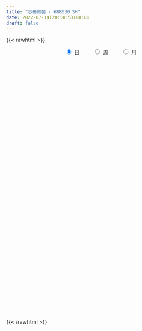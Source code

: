 ```yaml
---
title: "芯碁微装 - 688630.SH"
date: 2022-07-14T20:50:53+08:00
draft: false
---
```

{{< rawhtml >}}
    <div style="text-align: center">
        <label style="padding: 1rem;"><input style="margin-right: .5rem" type="radio" name="period" value="D" checked onclick="period_change(this)">日</label>
        <label style="padding: 1rem;"><input style="margin-right: .5rem" type="radio" name="period" value="W" onclick="period_change(this)">周</label>
        <label style="padding: 1rem;"><input style="margin-right: .5rem" type="radio" name="period" value="M" onclick="period_change(this)">月</label>
    </div>
    <div id="chart" style="height: 700px;"></div> 
    <script type="text/javascript">
        const D_v = [189986.35,170125.57,157485.85,106878.52,131163.23,83635.05,80347.66,48438.64,44146.53,54401.12,50132.9,70626.86,46417.08,48216.94,70516.36,67754.29,55687.3,51625.98,31998.36,40098.85,40186.45,39879.22,31921.29,22437.58,47448.49,40301.98,46998.66,41673.97,39703.71,29119.0,34651.34,44828.83,30598.86,19182.62,22623.79,20901.19,97741.16,68709.73,79900.18,75834.65,84868.13,62226.77,67757.78,78331.4,54536.29,65669.89,55813.35,50415.68,35663.93,31687.74,58377.48,44635.71,51020.85,43192.19,43929.56,46630.09,27996.98,39632.81,45615.11,53552.49,49931.72,56715.77,47215.83,56475.52,31531.81,36020.73,33572.02,24645.21,35092.98,30091.84,24177.49,30773.57,18580.58,15895.13,30893.42,37634.42,27780.53,30671.77,54189.86,36925.71,49994.91,42913.66,45352.62,44532.61,24798.74,25072.21,22467.98,21627.72,20104.98,16403.57,25279.02,20382.59,17161.58,32140.59,25089.08,22218.38,24640.09,28213.85,21098.85,14548.19,24303.92,17052.25,17121.29,25590.75,15812.57,15685.02,16038.78,15974.56,10242.48,12749.26,16366.93,15845.77,16522.64,13061.13,13051.87,10160.18,8937.64,14206.17,9306.64,12904.16,9677.54,6284.57,9772.04,8394.05,9840.78,8674.18,9255.3,8335.16,10082.64,11935.57,9913.47,9472.2,7795.74,8006.94,33931.47,24302.41,16031.51,33086.58,18653.53,15435.53,13660.5,16449.31,10865.13,42083.05,37747.21,33111.89,35011.76,28830.46,28088.7,23841.9,16081.01,16641.37,13174.35,12352.97,17970.85,12071.26,12450.08,27169.89,14552.48,12892.66,12994.95,12199.91,10294.02,41166.02,36839.44,27019.21,32051.05,14145.65,15797.2,13955.83,16444.06,12700.9,10733.5,11668.82,21844.11,13142.01,8059.98,9381.0,12133.63,13688.03,7411.82,7125.04,12287.32,8841.82,8094.71,8614.32,16984.72,4933.49,8994.03,10848.9,5458.34,4463.14,5630.46,5901.22,9204.84,6319.61,4934.13,4201.12,12882.42,4863.44,9492.71,6686.7,11880.97,7362.67,6845.58,7475.24,5377.61,5246.01,6836.16,3559.07,5874.48,8423.29,7321.41,4441.89,4137.4,7229.79,16622.42,14902.03,10851.99,5748.83,5747.62,3202.81,4405.39,11550.01,7996.63,11538.4,16223.71,12799.29,9338.2,8161.83,10041.14,15120.7,19725.06,12150.92,8454.96,7731.58,9288.51,8439.84,8819.93,11377.58,10413.69,7677.77,9286.41,4678.88,3881.09,3884.4,4704.92,8627.61,3908.98,3637.24,6365.0,5171.92,5969.41,3625.93,3774.48,6951.38,3757.66,8851.78,12804.76,15609.42,13597.91,10876.75,6345.32,7322.74,6887.69,10166.47,13312.45,8940.3,5423.43,6746.91,6106.34,4202.53,8175.66,7586.09,6164.79,6664.26,6617.19,4952.42,4776.51,4209.76,8567.73,11111.86,15151.46,16854.35,11834.16,8130.96,6771.86,9293.03,13519.41,8229.6,6833.55,8491.78,5250.83,8265.65,6423.69,8799.9,25369.07,42165.71,36534.71,38966.44,29609.01,23244.09,60504.7,38986.8,21163.13,35736.27,40473.14,24061.66,25575.82,26861.24,18153.33,17912.24]
const D_histogram = [0.0,1.4607863248,2.4534640855,3.0612873558,2.3992389281,1.9239327409,0.9595148173,0.2372310703,-0.1651388451,-0.6665265369,-0.9028690893,-0.8080295079,-0.8629294003,-0.7675221209,-0.3622627003,-0.0601813199,-0.0548102562,-0.3319327796,-0.4676991449,-0.6898398258,-0.6389180824,-0.5342074279,-0.6023564592,-0.5805376942,-0.3279272482,-0.162050479,0.0375017858,0.1174268308,0.0994072873,0.0487957901,0.1092098915,-0.08903514,-0.3111721162,-0.4165910576,-0.407916127,-0.4548897264,0.0028248492,0.0802294261,0.6719000215,1.0989730816,1.5237077356,1.6966004148,1.8831462562,1.9524976108,1.981151387,1.4964558244,1.1472371256,0.4493481829,0.0254142953,-0.2269806629,0.0681919465,0.3086726336,0.295432507,0.3752655806,0.373101398,-0.0392110939,-0.3416395667,-0.2796792084,-0.0123592613,0.0461353578,0.1658528219,0.4423724008,0.8195375839,0.5872057969,0.3672381319,0.3533380491,-0.0490407824,-0.2397453165,-0.7582073859,-1.3300266912,-1.5761739033,-1.5895749379,-1.6774078869,-1.5373461595,-1.2908298169,-0.8414280655,-0.6866390202,-0.4129029736,-0.2267170141,-0.5590309613,-0.2237784642,0.0201549291,0.4422686608,0.072242697,-0.0462506442,-0.3026287291,-0.5125999303,-0.7655481559,-0.7745199129,-0.7559716716,-0.5643468226,-0.6820711648,-0.6745335046,-1.0334272566,-1.3481059767,-1.364699568,-1.1458065208,-0.6803263693,-0.3594713197,-0.0878290287,0.1823239124,0.2544474227,0.3244481258,0.083660826,-0.0931544025,-0.3703634219,-0.3856057669,-0.2151910973,-0.0868246722,-0.0774984075,-0.2605209741,-0.3286395833,-0.5571822245,-0.7345406967,-0.9033078709,-1.0028156494,-0.9582372094,-0.7271365057,-0.5855048782,-0.7211063414,-0.733902471,-0.742049757,-0.8351477681,-0.7551746621,-0.6036565979,-0.5204380103,-0.5246859654,-0.3959901262,-0.2185295481,0.0189817183,0.1610222119,0.3177352614,0.3732353593,0.3621752309,0.6767405053,1.0350556234,1.1539517186,0.7559046954,0.3484669469,0.2735195729,0.2781736188,0.2916371778,0.3347789522,0.7757656713,1.3021060077,1.6982225515,2.1150788195,2.3599935517,2.3806417203,2.4718338103,2.3409183821,2.0748703477,1.913307254,1.4652393228,1.2661776431,1.1120366702,0.8741723927,0.8406449749,0.7786802285,0.4508379746,0.2252252803,-0.0653971107,-0.3245846401,0.1280010152,1.1424559689,1.4207266198,1.1540134875,0.7797900378,0.5308817151,0.2938609586,-0.3119650467,-0.7546354513,-1.1613768647,-1.4067578177,-1.6357635084,-1.8879120104,-1.9698427246,-2.0001172773,-1.8852935363,-1.8420677935,-1.7862644412,-1.5593348667,-1.4064345441,-1.239650044,-1.0700809164,-0.8465043504,-0.8866855306,-0.9687186254,-1.1336549605,-0.9066396157,-0.7935114535,-0.7048332319,-0.7385447528,-0.564719566,-0.2124799407,-0.0242176621,0.0163532546,-0.0001575584,-0.2589876179,-0.3919731504,-0.634137292,-0.568746345,-0.5750080387,-0.7017607847,-0.727950489,-0.7123278851,-0.5363146427,-0.4324257633,-0.3730980652,-0.3146040169,-0.0917795135,0.1319514084,0.2695547006,0.3000365601,0.3612887597,0.3414281482,0.7368594863,0.8717632024,0.9549298366,1.0055142259,0.9937189626,0.9226716599,0.7816462498,0.8199894066,0.7179894838,0.7244651437,0.8805416693,0.8368459702,0.8329697429,0.714510127,0.618157928,0.8411618141,0.9099381723,0.7742601384,0.6536279776,0.4687645388,0.1450509419,-0.2484140662,-0.6293059208,-0.9043346737,-1.2567141983,-1.3548031678,-1.3325029587,-1.2245808185,-1.150736393,-1.0305764279,-0.8846986949,-0.6491984046,-0.4424185816,-0.2966567549,-0.2152500603,-0.1741277309,-0.0215293589,0.0934340923,0.1568711694,0.2219819175,0.2050886323,-0.2616454556,-0.7057463613,-0.9665442646,-1.010423144,-0.7714248293,-0.5311827723,-0.3979090465,-0.3588203414,-0.1719506687,0.0713377258,0.2955906281,0.403585598,0.4889289411,0.6202186701,0.6545861738,0.7525464964,0.8024666852,0.8956879159,0.7512977742,0.5589225568,0.4065469101,0.2524800381,0.1999424449,0.2746047921,0.4831660449,0.749578293,1.0238126806,1.0513915349,1.0245522084,0.8056849675,0.7658276072,0.8308559652,0.7010514212,0.5264500797,0.4663792486,0.394026116,0.2600717596,0.1124434246,-0.0943469295,0.3990814511,0.827899502,1.2875812444,1.5896043062,1.6106193407,1.4749821301,1.953921116,1.8854844582,1.5715327157,1.3073877176,1.1523362852,0.7776029775,0.3117670997,-0.21171151,-0.6432015882,-0.7900094565]
const D_fast = [0.0,1.825982906,3.4320266881,4.8051717973,4.7429331017,4.7486100997,4.0240708805,3.361094901,2.9174402743,2.2494209482,1.7873611236,1.6801933279,1.4095610854,1.3130878346,1.6277815802,1.9148176307,1.9064861302,1.5463804119,1.2936892604,0.899088623,0.7902808459,0.7614396434,0.5427014973,0.4193858387,0.5900144727,0.7153786222,0.9243063333,1.0335880861,1.0404203644,1.0020078148,1.0897243891,0.8692205725,0.5692905672,0.3597238615,0.2664197603,0.1057237293,0.5641445172,0.6616064506,1.4212520513,2.1230683818,2.9287299698,3.5257727527,4.1831051581,4.7405809155,5.2645225383,5.1539409319,5.0915315145,4.5059796175,4.0883993037,3.7792591798,4.0914797758,4.4091286213,4.4697466215,4.6433960903,4.7345072571,4.3123919917,3.9245536272,3.9165941835,4.1808243152,4.2508527738,4.4120334434,4.7991461225,5.3811957015,5.2956653638,5.1675072317,5.2419416613,4.8273026341,4.5766617709,3.868647855,2.964321877,2.324131189,1.91333642,1.4061514993,1.1618766867,1.0856855751,1.3247303101,1.3078596004,1.4783699036,1.6078766095,1.135804922,1.4151128031,1.6640849286,2.1967658255,1.8448005359,1.7147445337,1.3827092666,1.0445880828,0.6002528182,0.397651083,0.2272064064,0.2777445497,-0.0104975836,-0.1715932996,-0.7888438658,-1.4405490801,-1.7983175633,-1.8658761463,-1.5704775872,-1.3394903675,-1.0898053336,-0.7740714144,-0.6383360484,-0.4872233139,-0.7070954072,-0.9071992363,-1.2769991111,-1.3886428979,-1.2720260026,-1.1653657455,-1.1754140827,-1.4235668929,-1.5738453978,-1.9416835952,-2.3026772416,-2.6972713835,-3.0474830743,-3.2424639366,-3.1931473594,-3.1978919515,-3.51377,-3.7100417474,-3.9037014726,-4.2055864257,-4.3144069852,-4.3138030705,-4.3606939855,-4.4961134319,-4.4664151243,-4.3435869332,-4.1013302372,-3.9190341906,-3.6828873258,-3.534078388,-3.4545947088,-2.9708443081,-2.3537652841,-1.9463812592,-2.1554521086,-2.4757731204,-2.4823406012,-2.4081431505,-2.3217702971,-2.1949337847,-1.5600056477,-0.7081388094,0.1125333723,1.0581593451,1.8930724652,2.508881064,3.2180316065,3.6723457738,3.9250153264,4.2417790461,4.1600209457,4.2775036768,4.4013718714,4.3820506921,4.5586845181,4.6913898288,4.4762570685,4.3069506943,3.9999790256,3.6596453363,4.1442312453,5.4443001912,6.077752497,6.0995427367,5.9202667964,5.8040789025,5.6405233856,4.9567061186,4.3253768512,3.6282912216,3.0312208142,2.3932742464,1.6691477418,1.0947563465,0.5644524745,0.2079528314,-0.2093383742,-0.6001011321,-0.7630052743,-0.9617135877,-1.1048415987,-1.2027927001,-1.1908422218,-1.4526947846,-1.7769075358,-2.225257611,-2.2249021702,-2.3101518713,-2.3976819576,-2.6160296668,-2.5833843715,-2.2842647314,-2.1020568682,-2.0573976379,-2.0739478405,-2.3975248045,-2.6285036246,-3.0292020892,-3.1059977284,-3.2560114318,-3.558204374,-3.7663817005,-3.928841068,-3.8869064861,-3.8911240476,-3.9250708658,-3.9452278218,-3.7453481967,-3.4886294227,-3.2836374554,-3.1781464558,-3.0265720664,-2.9610756408,-2.3814294312,-2.0285849144,-1.7066858211,-1.4047228753,-1.1680883979,-1.0084677857,-0.9540816333,-0.7107411249,-0.6332436767,-0.4456517309,-0.0694397879,0.0960760055,0.3004422139,0.3606101298,0.4187974128,0.8520917524,1.1483526537,1.2062396544,1.249014488,1.1813421839,0.8938913225,0.4383227978,-0.0998955369,-0.6010079583,-1.2675660325,-1.704355794,-2.0151813245,-2.2134043889,-2.4272440617,-2.5647282036,-2.6400251442,-2.5668244551,-2.4706492775,-2.3990516395,-2.37145746,-2.3738670634,-2.2266510311,-2.0883290568,-1.9856741873,-1.8650679599,-1.8306890869,-2.3628345388,-2.9833720348,-3.4858060042,-3.7822906697,-3.7361485623,-3.6287021983,-3.5949057342,-3.6455221144,-3.5016401089,-3.2405172829,-2.9423667237,-2.7334753542,-2.5258997758,-2.2395553793,-2.0415413322,-1.7554443855,-1.5049075254,-1.1877643156,-1.1443300138,-1.196974592,-1.2477135112,-1.3386603736,-1.3412123557,-1.1978988104,-0.8685460464,-0.4147392251,0.1154483327,0.4058750707,0.6351737963,0.6177277973,0.7693273389,1.0420696881,1.0875279994,1.0445391778,1.1010631589,1.1272165553,1.0582801388,0.9387626599,0.7083855734,1.3015843169,1.9373772433,2.7189542968,3.4183784351,3.8420483048,4.0751566267,5.0425758916,5.4455103483,5.5244417847,5.587143716,5.7201763549,5.5398437916,5.1519496888,4.5755432015,3.9832527263,3.6389424938]
const D_slow = [0.0,0.3651965812,0.9785626026,1.7438844415,2.3436941736,2.8246773588,3.0645560631,3.1238638307,3.0825791194,2.9159474852,2.6902302128,2.4882228359,2.2724904858,2.0806099556,1.9900442805,1.9749989505,1.9612963865,1.8783131916,1.7613884053,1.5889284489,1.4291989283,1.2956470713,1.1450579565,0.9999235329,0.9179417209,0.8774291011,0.8868045476,0.9161612553,0.9410130771,0.9532120247,0.9805144975,0.9582557125,0.8804626835,0.7763149191,0.6743358873,0.5606134557,0.561319668,0.5813770245,0.7493520299,1.0240953003,1.4050222342,1.8291723379,2.2999589019,2.7880833046,3.2833711514,3.6574851075,3.9442943889,4.0566314346,4.0629850084,4.0062398427,4.0232878293,4.1004559877,4.1743141145,4.2681305096,4.3614058591,4.3516030856,4.266193194,4.1962733919,4.1931835765,4.204717416,4.2461806215,4.3567737217,4.5616581176,4.7084595669,4.8002690998,4.8886036121,4.8763434165,4.8164070874,4.6268552409,4.2943485681,3.9003050923,3.5029113578,3.0835593861,2.6992228462,2.376515392,2.1661583756,1.9944986206,1.8912728772,1.8345936237,1.6948358833,1.6388912673,1.6439299995,1.7544971647,1.772557839,1.7609951779,1.6853379957,1.5571880131,1.3658009741,1.1721709959,0.983178078,0.8420913723,0.6715735811,0.502940205,0.2445833908,-0.0924431033,-0.4336179953,-0.7200696255,-0.8901512179,-0.9800190478,-1.0019763049,-0.9563953268,-0.8927834712,-0.8116714397,-0.7907562332,-0.8140448338,-0.9066356893,-1.003037131,-1.0568349053,-1.0785410734,-1.0979156752,-1.1630459188,-1.2452058146,-1.3845013707,-1.5681365449,-1.7939635126,-2.0446674249,-2.2842267273,-2.4660108537,-2.6123870733,-2.7926636586,-2.9761392764,-3.1616517156,-3.3704386576,-3.5592323231,-3.7101464726,-3.8402559752,-3.9714274666,-4.0704249981,-4.1250573851,-4.1203119555,-4.0800564026,-4.0006225872,-3.9073137474,-3.8167699397,-3.6475848133,-3.3888209075,-3.1003329778,-2.911356804,-2.8242400673,-2.755860174,-2.6863167693,-2.6134074749,-2.5297127368,-2.335771319,-2.0102448171,-1.5856891792,-1.0569194744,-0.4669210864,0.1282393436,0.7461977962,1.3314273917,1.8501449787,2.3284717922,2.6947816229,3.0113260336,3.2893352012,3.5078782994,3.7180395431,3.9127096003,4.0254190939,4.081725414,4.0653761363,3.9842299763,4.0162302301,4.3018442223,4.6570258773,4.9455292491,5.1404767586,5.2731971874,5.346662427,5.2686711653,5.0800123025,4.7896680863,4.4379786319,4.0290377548,3.5570597522,3.0645990711,2.5645697518,2.0932463677,1.6327294193,1.186163309,0.7963295924,0.4447209563,0.1348084453,-0.1327117837,-0.3443378714,-0.566009254,-0.8081889104,-1.0916026505,-1.3182625544,-1.5166404178,-1.6928487258,-1.877484914,-2.0186648055,-2.0717847907,-2.0778392062,-2.0737508925,-2.0737902821,-2.1385371866,-2.2365304742,-2.3950647972,-2.5372513834,-2.6810033931,-2.8564435893,-3.0384312115,-3.2165131828,-3.3505918435,-3.4586982843,-3.5519728006,-3.6306238048,-3.6535686832,-3.6205808311,-3.553192156,-3.4781830159,-3.387860826,-3.302503789,-3.1182889174,-2.9003481168,-2.6616156577,-2.4102371012,-2.1618073605,-1.9311394456,-1.7357278831,-1.5307305315,-1.3512331605,-1.1701168746,-0.9499814572,-0.7407699647,-0.532527529,-0.3538999972,-0.1993605152,0.0109299383,0.2384144814,0.431979516,0.5953865104,0.7125776451,0.7488403806,0.686736864,0.5294103838,0.3033267154,-0.0108518342,-0.3495526261,-0.6826783658,-0.9888235704,-1.2765076687,-1.5341517757,-1.7553264494,-1.9176260505,-2.0282306959,-2.1023948846,-2.1562073997,-2.1997393324,-2.2051216722,-2.1817631491,-2.1425453567,-2.0870498774,-2.0357777193,-2.1011890832,-2.2776256735,-2.5192617397,-2.7718675257,-2.964723733,-3.0975194261,-3.1969966877,-3.286701773,-3.3296894402,-3.3118550087,-3.2379573517,-3.1370609522,-3.0148287169,-2.8597740494,-2.696127506,-2.5079908819,-2.3073742106,-2.0834522316,-1.895627788,-1.7558971488,-1.6542604213,-1.5911404118,-1.5411548005,-1.4725036025,-1.3517120913,-1.1643175181,-0.9083643479,-0.6455164642,-0.3893784121,-0.1879571702,0.0034997316,0.2112137229,0.3864765782,0.5180890981,0.6346839103,0.7331904393,0.7982083792,0.8263192353,0.8027325029,0.9025028657,1.1094777412,1.4313730523,1.8287741289,2.2314289641,2.6001744966,3.0886547756,3.5600258901,3.9529090691,4.2797559985,4.5678400697,4.7622408141,4.840182589,4.7872547115,4.6264543145,4.4289519504]
const D_data = [['2021-04-01', 46.0, 44.1, 39.01, 51.99],['2021-04-02', 46.5, 66.99, 46.2, 71.9],['2021-04-06', 67.0, 69.45, 64.1, 77.6],['2021-04-07', 66.6, 71.38, 65.18, 73.2],['2021-04-08', 70.5, 57.8, 57.8, 72.0],['2021-04-09', 56.16, 59.16, 54.16, 61.0],['2021-04-12', 57.0, 50.7, 50.61, 57.79],['2021-04-13', 49.49, 50.08, 49.05, 52.88],['2021-04-14', 50.0, 51.51, 49.27, 52.25],['2021-04-15', 51.0, 47.91, 46.66, 51.0],['2021-04-16', 47.91, 49.0, 46.1, 49.48],['2021-04-19', 48.49, 52.45, 47.37, 54.54],['2021-04-20', 51.27, 50.35, 50.09, 52.3],['2021-04-21', 50.99, 52.0, 50.3, 54.36],['2021-04-22', 51.88, 57.08, 51.56, 57.7],['2021-04-23', 56.0, 57.82, 54.0, 60.8],['2021-04-26', 57.2, 55.17, 54.88, 59.59],['2021-04-27', 54.18, 51.01, 50.16, 55.48],['2021-04-28', 50.5, 51.6, 49.59, 52.25],['2021-04-29', 51.0, 49.32, 49.17, 53.58],['2021-04-30', 48.54, 51.96, 48.52, 52.5],['2021-05-06', 51.1, 52.78, 50.62, 55.88],['2021-05-07', 53.33, 50.43, 49.91, 54.0],['2021-05-10', 49.88, 51.11, 49.09, 52.38],['2021-05-11', 50.2, 54.52, 49.32, 54.99],['2021-05-12', 53.8, 54.5, 52.41, 55.0],['2021-05-13', 53.4, 55.99, 53.05, 56.2],['2021-05-14', 56.0, 55.44, 54.45, 57.57],['2021-05-17', 54.95, 54.6, 54.44, 57.2],['2021-05-18', 54.01, 54.2, 53.01, 55.49],['2021-05-19', 54.38, 55.82, 53.92, 56.58],['2021-05-20', 55.7, 52.35, 52.08, 56.58],['2021-05-21', 52.7, 50.88, 50.2, 53.18],['2021-05-24', 50.66, 51.28, 50.18, 51.5],['2021-05-25', 51.61, 52.22, 50.6, 52.45],['2021-05-26', 52.03, 51.16, 50.86, 52.03],['2021-05-27', 50.93, 58.5, 50.93, 61.39],['2021-05-28', 56.6, 55.3, 55.08, 56.95],['2021-05-31', 56.5, 63.96, 56.1, 65.66],['2021-06-01', 63.25, 65.5, 63.1, 69.88],['2021-06-02', 67.02, 69.01, 65.21, 75.24],['2021-06-03', 67.87, 69.0, 65.3, 71.8],['2021-06-04', 68.18, 71.88, 66.0, 73.8],['2021-06-07', 75.7, 73.01, 72.32, 83.6],['2021-06-08', 72.63, 74.78, 71.21, 76.66],['2021-06-09', 74.5, 69.0, 67.28, 75.35],['2021-06-10', 67.8, 70.04, 67.3, 72.5],['2021-06-11', 70.9, 64.04, 64.01, 70.9],['2021-06-15', 64.84, 65.2, 63.89, 67.49],['2021-06-16', 64.97, 66.01, 63.59, 68.36],['2021-06-17', 66.88, 73.5, 65.2, 73.8],['2021-06-18', 72.47, 75.0, 71.11, 75.18],['2021-06-21', 74.1, 73.27, 72.3, 80.49],['2021-06-22', 73.0, 75.49, 72.05, 77.98],['2021-06-23', 74.14, 75.59, 73.64, 79.68],['2021-06-24', 75.01, 70.08, 69.67, 75.49],['2021-06-25', 69.8, 69.98, 68.1, 71.78],['2021-06-28', 70.51, 74.25, 69.07, 75.74],['2021-06-29', 74.0, 78.2, 72.59, 78.51],['2021-06-30', 79.0, 77.08, 76.39, 82.8],['2021-07-01', 78.0, 79.02, 75.05, 81.87],['2021-07-02', 77.99, 82.92, 76.78, 83.78],['2021-07-05', 83.22, 87.1, 80.32, 87.1],['2021-07-06', 86.3, 81.08, 78.0, 88.98],['2021-07-07', 78.76, 81.07, 76.67, 81.8],['2021-07-08', 80.68, 84.0, 80.01, 85.57],['2021-07-09', 82.63, 78.82, 78.78, 83.3],['2021-07-12', 79.86, 80.44, 78.02, 82.31],['2021-07-13', 80.5, 74.68, 74.35, 81.45],['2021-07-14', 73.61, 70.85, 70.61, 75.3],['2021-07-15', 70.84, 72.13, 68.8, 73.0],['2021-07-16', 71.95, 73.6, 71.7, 77.53],['2021-07-19', 72.46, 71.55, 69.88, 73.0],['2021-07-20', 70.3, 73.67, 69.7, 73.68],['2021-07-21', 73.3, 75.28, 73.0, 77.77],['2021-07-22', 75.01, 79.18, 73.88, 79.99],['2021-07-23', 79.5, 76.81, 76.24, 80.87],['2021-07-26', 76.35, 79.3, 73.5, 79.45],['2021-07-27', 79.3, 79.46, 77.08, 86.86],['2021-07-28', 77.85, 72.5, 70.58, 79.38],['2021-07-29', 74.02, 80.8, 73.11, 81.0],['2021-07-30', 81.0, 81.38, 80.01, 84.5],['2021-08-02', 82.18, 85.85, 80.11, 86.66],['2021-08-03', 85.0, 76.52, 75.58, 85.92],['2021-08-04', 76.52, 78.61, 76.52, 79.75],['2021-08-05', 77.75, 75.97, 75.51, 79.0],['2021-08-06', 76.7, 75.19, 73.37, 78.49],['2021-08-09', 74.88, 73.09, 70.66, 74.88],['2021-08-10', 73.0, 75.0, 71.83, 75.36],['2021-08-11', 74.17, 74.91, 72.5, 75.87],['2021-08-12', 74.69, 77.25, 74.53, 78.71],['2021-08-13', 76.5, 73.18, 73.0, 76.8],['2021-08-16', 73.84, 73.99, 72.76, 76.81],['2021-08-17', 73.38, 67.81, 67.0, 75.66],['2021-08-18', 67.71, 65.59, 63.88, 69.3],['2021-08-19', 68.55, 67.3, 66.61, 69.18],['2021-08-20', 66.05, 69.71, 66.03, 70.77],['2021-08-23', 69.71, 73.81, 69.5, 74.5],['2021-08-24', 73.5, 73.58, 73.1, 75.55],['2021-08-25', 74.31, 74.25, 72.7, 74.73],['2021-08-26', 74.39, 75.6, 74.0, 77.0],['2021-08-27', 75.17, 74.09, 72.08, 75.4],['2021-08-30', 73.63, 74.56, 73.05, 77.5],['2021-08-31', 75.0, 70.25, 68.95, 75.66],['2021-09-01', 71.4, 69.8, 69.45, 72.28],['2021-09-02', 70.5, 67.0, 66.61, 70.5],['2021-09-03', 66.84, 69.05, 66.84, 70.67],['2021-09-06', 69.05, 71.41, 69.0, 72.34],['2021-09-07', 71.3, 71.42, 70.5, 72.2],['2021-09-08', 71.46, 70.08, 69.68, 71.9],['2021-09-09', 70.6, 66.9, 66.0, 70.6],['2021-09-10', 67.4, 67.25, 65.59, 68.99],['2021-09-13', 67.08, 63.89, 63.0, 67.5],['2021-09-14', 63.0, 62.7, 62.32, 65.32],['2021-09-15', 62.7, 60.97, 60.55, 64.0],['2021-09-16', 60.98, 60.07, 59.87, 62.35],['2021-09-17', 60.19, 60.63, 58.86, 61.07],['2021-09-22', 59.76, 62.7, 59.42, 62.99],['2021-09-23', 62.4, 61.7, 61.4, 63.29],['2021-09-24', 61.13, 57.33, 57.33, 61.46],['2021-09-27', 58.0, 57.47, 55.35, 59.65],['2021-09-28', 57.72, 56.44, 56.04, 58.44],['2021-09-29', 56.0, 54.0, 53.85, 56.27],['2021-09-30', 54.87, 55.0, 54.21, 55.86],['2021-10-08', 55.66, 55.46, 55.08, 57.33],['2021-10-11', 55.56, 54.25, 54.0, 56.15],['2021-10-12', 54.19, 52.39, 51.5, 54.5],['2021-10-13', 52.53, 53.45, 52.02, 53.48],['2021-10-14', 54.8, 54.06, 52.4, 54.8],['2021-10-15', 53.68, 55.27, 53.18, 56.0],['2021-10-18', 54.9, 54.59, 53.32, 55.09],['2021-10-19', 54.3, 55.2, 54.21, 56.22],['2021-10-20', 55.1, 54.22, 53.81, 55.68],['2021-10-21', 54.5, 53.25, 52.8, 54.5],['2021-10-22', 53.87, 58.04, 53.83, 61.87],['2021-10-25', 58.6, 60.6, 57.5, 61.18],['2021-10-26', 60.3, 59.31, 58.33, 61.27],['2021-10-27', 56.99, 52.41, 51.89, 56.99],['2021-10-28', 52.05, 50.14, 49.11, 53.95],['2021-10-29', 50.16, 52.85, 50.15, 52.89],['2021-11-01', 52.2, 53.49, 52.02, 53.78],['2021-11-02', 53.4, 53.5, 53.36, 55.18],['2021-11-03', 53.63, 53.91, 53.1, 54.49],['2021-11-04', 53.9, 60.31, 53.9, 60.77],['2021-11-05', 59.99, 64.53, 59.2, 64.99],['2021-11-08', 64.08, 66.35, 62.31, 68.5],['2021-11-09', 69.6, 70.16, 67.5, 72.73],['2021-11-10', 70.5, 71.49, 70.01, 73.45],['2021-11-11', 70.68, 71.28, 69.44, 74.28],['2021-11-12', 72.2, 74.48, 71.29, 75.84],['2021-11-15', 73.88, 73.67, 72.37, 74.93],['2021-11-16', 73.23, 72.9, 71.29, 74.87],['2021-11-17', 73.98, 74.95, 72.48, 75.73],['2021-11-18', 74.95, 71.42, 71.37, 74.95],['2021-11-19', 72.13, 74.29, 71.43, 75.61],['2021-11-22', 75.47, 75.3, 73.5, 75.47],['2021-11-23', 75.0, 74.47, 72.7, 75.3],['2021-11-24', 74.4, 77.5, 73.66, 81.86],['2021-11-25', 77.59, 78.08, 75.2, 79.44],['2021-11-26', 77.46, 74.75, 74.1, 78.99],['2021-11-29', 72.9, 75.38, 72.32, 75.8],['2021-11-30', 75.7, 73.81, 72.88, 76.99],['2021-12-01', 73.78, 73.13, 72.0, 75.3],['2021-12-02', 73.83, 83.07, 73.83, 83.67],['2021-12-03', 83.3, 95.2, 82.93, 96.68],['2021-12-06', 93.38, 91.15, 90.23, 97.0],['2021-12-07', 90.0, 86.07, 81.01, 92.28],['2021-12-08', 86.11, 84.48, 83.88, 86.5],['2021-12-09', 83.61, 85.63, 82.88, 86.46],['2021-12-10', 85.98, 85.55, 81.92, 86.02],['2021-12-13', 85.4, 79.39, 79.13, 85.4],['2021-12-14', 79.5, 78.9, 77.88, 79.97],['2021-12-15', 79.0, 76.98, 76.52, 79.78],['2021-12-16', 77.77, 76.86, 76.24, 79.85],['2021-12-17', 76.86, 75.16, 72.85, 77.0],['2021-12-20', 74.68, 72.69, 71.86, 75.66],['2021-12-21', 72.58, 72.84, 72.08, 73.84],['2021-12-22', 73.5, 71.99, 71.01, 74.0],['2021-12-23', 72.27, 72.81, 70.36, 73.73],['2021-12-24', 72.12, 71.11, 69.6, 72.9],['2021-12-27', 70.69, 70.28, 69.5, 71.98],['2021-12-28', 70.44, 71.99, 69.78, 72.5],['2021-12-29', 71.62, 70.99, 68.9, 71.84],['2021-12-30', 71.0, 71.01, 70.45, 72.19],['2021-12-31', 71.01, 71.03, 69.69, 71.26],['2022-01-04', 71.04, 71.97, 70.3, 72.29],['2022-01-05', 72.05, 68.4, 65.18, 72.08],['2022-01-06', 66.94, 66.7, 66.65, 68.46],['2022-01-07', 66.75, 64.01, 64.0, 67.46],['2022-01-10', 64.45, 68.1, 62.05, 69.15],['2022-01-11', 68.01, 66.71, 66.2, 69.6],['2022-01-12', 66.0, 66.12, 65.54, 67.47],['2022-01-13', 65.71, 63.9, 63.61, 66.9],['2022-01-14', 64.83, 66.08, 63.9, 66.87],['2022-01-17', 66.2, 69.14, 65.21, 69.7],['2022-01-18', 69.0, 68.16, 67.51, 70.12],['2022-01-19', 68.1, 66.63, 65.1, 68.1],['2022-01-20', 66.62, 65.69, 64.88, 66.76],['2022-01-21', 65.69, 61.5, 60.51, 66.19],['2022-01-24', 61.5, 61.44, 60.51, 63.5],['2022-01-25', 60.51, 58.31, 58.0, 62.4],['2022-01-26', 58.5, 60.85, 58.1, 61.1],['2022-01-27', 61.04, 59.28, 57.19, 61.93],['2022-01-28', 59.27, 56.5, 56.5, 60.59],['2022-02-07', 58.0, 56.35, 55.75, 58.76],['2022-02-08', 56.6, 55.82, 54.3, 57.14],['2022-02-09', 55.91, 57.38, 55.2, 57.85],['2022-02-10', 57.38, 56.36, 56.01, 58.34],['2022-02-11', 56.66, 55.42, 54.54, 56.66],['2022-02-14', 54.76, 54.94, 54.37, 55.89],['2022-02-15', 54.86, 57.08, 54.86, 57.1],['2022-02-16', 57.09, 57.8, 56.11, 59.37],['2022-02-17', 57.46, 57.35, 56.64, 58.88],['2022-02-18', 56.9, 56.19, 55.61, 56.9],['2022-02-21', 56.19, 56.6, 55.65, 57.0],['2022-02-22', 56.46, 55.5, 54.31, 57.77],['2022-02-23', 55.56, 61.7, 55.51, 62.8],['2022-02-24', 62.8, 60.09, 58.55, 62.8],['2022-02-25', 61.0, 60.37, 60.0, 62.73],['2022-02-28', 59.71, 60.75, 59.21, 61.53],['2022-03-01', 60.86, 60.55, 59.26, 61.2],['2022-03-02', 59.8, 60.06, 59.31, 60.6],['2022-03-03', 60.6, 59.03, 58.78, 60.84],['2022-03-04', 58.65, 61.41, 58.26, 62.8],['2022-03-07', 61.1, 59.89, 58.6, 61.1],['2022-03-08', 60.0, 61.39, 58.82, 64.02],['2022-03-09', 61.39, 64.2, 60.5, 64.2],['2022-03-10', 65.48, 62.57, 62.51, 65.8],['2022-03-11', 61.3, 63.52, 59.81, 63.86],['2022-03-14', 61.61, 62.31, 60.61, 63.94],['2022-03-15', 61.81, 62.5, 61.0, 65.0],['2022-03-16', 62.4, 67.42, 61.79, 68.87],['2022-03-17', 67.93, 67.0, 65.95, 71.55],['2022-03-18', 66.9, 64.98, 64.51, 67.97],['2022-03-21', 64.8, 65.12, 63.7, 65.95],['2022-03-22', 64.47, 64.03, 62.68, 65.8],['2022-03-23', 63.9, 61.26, 61.23, 64.2],['2022-03-24', 60.2, 58.5, 57.48, 60.3],['2022-03-25', 58.48, 56.29, 55.18, 59.2],['2022-03-28', 55.0, 55.28, 52.5, 55.93],['2022-03-29', 54.71, 51.76, 51.5, 55.64],['2022-03-30', 52.5, 52.65, 51.59, 52.87],['2022-03-31', 52.5, 52.8, 50.33, 54.66],['2022-04-01', 54.34, 53.08, 51.59, 54.34],['2022-04-06', 53.02, 52.03, 51.15, 53.02],['2022-04-07', 52.03, 52.06, 51.79, 52.85],['2022-04-08', 52.8, 52.1, 50.1, 52.92],['2022-04-11', 50.52, 53.38, 50.0, 53.57],['2022-04-12', 53.44, 53.5, 52.26, 53.5],['2022-04-13', 53.53, 53.1, 51.73, 53.53],['2022-04-14', 52.95, 52.4, 51.92, 54.0],['2022-04-15', 52.96, 51.76, 51.1, 52.96],['2022-04-18', 51.01, 53.29, 50.92, 53.62],['2022-04-19', 52.78, 53.26, 52.09, 53.86],['2022-04-20', 53.01, 52.89, 52.3, 53.33],['2022-04-21', 52.5, 53.11, 51.1, 53.4],['2022-04-22', 52.6, 52.09, 51.86, 52.99],['2022-04-25', 51.2, 44.82, 44.5, 51.2],['2022-04-26', 44.82, 41.93, 41.54, 45.98],['2022-04-27', 41.0, 41.3, 37.23, 43.0],['2022-04-28', 41.5, 42.02, 41.41, 44.52],['2022-04-29', 42.85, 44.97, 41.9, 45.53],['2022-05-05', 44.92, 45.33, 43.03, 46.17],['2022-05-06', 44.5, 44.18, 43.6, 45.82],['2022-05-09', 42.7, 42.7, 42.0, 44.61],['2022-05-10', 42.6, 44.48, 41.8, 45.25],['2022-05-11', 44.48, 45.84, 44.2, 47.48],['2022-05-12', 45.8, 46.55, 45.63, 47.51],['2022-05-13', 47.4, 45.82, 45.61, 47.44],['2022-05-16', 46.5, 45.98, 45.51, 48.4],['2022-05-17', 46.5, 47.17, 45.33, 47.44],['2022-05-18', 47.3, 46.52, 46.03, 47.95],['2022-05-19', 46.0, 47.87, 45.02, 48.31],['2022-05-20', 48.43, 47.95, 47.1, 48.78],['2022-05-23', 48.11, 49.25, 47.76, 49.29],['2022-05-24', 49.3, 46.51, 46.41, 49.58],['2022-05-25', 46.5, 45.26, 44.85, 47.4],['2022-05-26', 45.01, 44.97, 43.96, 45.9],['2022-05-27', 45.9, 44.15, 44.05, 46.0],['2022-05-30', 44.39, 44.82, 42.39, 44.85],['2022-05-31', 44.79, 46.45, 43.42, 46.58],['2022-06-01', 46.44, 49.0, 46.29, 50.46],['2022-06-02', 49.06, 51.33, 48.73, 51.46],['2022-06-06', 52.0, 53.46, 51.2, 54.78],['2022-06-07', 53.21, 51.91, 51.25, 54.65],['2022-06-08', 52.5, 51.99, 50.56, 53.12],['2022-06-09', 51.79, 49.61, 49.0, 52.5],['2022-06-10', 49.79, 51.77, 49.54, 52.5],['2022-06-13', 51.01, 53.81, 51.01, 55.6],['2022-06-14', 53.8, 51.85, 50.5, 53.8],['2022-06-15', 51.11, 51.02, 50.8, 52.77],['2022-06-16', 51.3, 52.3, 50.65, 53.75],['2022-06-17', 51.5, 52.23, 51.14, 52.88],['2022-06-20', 52.1, 51.27, 51.1, 53.07],['2022-06-21', 51.28, 50.6, 50.07, 52.3],['2022-06-22', 51.1, 49.02, 49.0, 51.34],['2022-06-23', 49.7, 58.82, 49.03, 58.82],['2022-06-24', 60.39, 61.15, 60.07, 64.3],['2022-06-27', 62.43, 64.98, 61.31, 67.38],['2022-06-28', 65.52, 66.46, 62.98, 71.98],['2022-06-29', 66.23, 65.39, 63.76, 67.8],['2022-06-30', 65.37, 64.7, 63.1, 66.85],['2022-07-01', 67.22, 75.12, 67.05, 77.64],['2022-07-04', 72.9, 71.39, 68.1, 73.12],['2022-07-05', 71.0, 69.2, 67.8, 72.58],['2022-07-06', 69.23, 70.0, 67.64, 74.6],['2022-07-07', 70.41, 71.85, 70.41, 74.4],['2022-07-08', 72.23, 69.1, 67.88, 73.0],['2022-07-11', 70.0, 66.8, 65.5, 70.4],['2022-07-12', 66.98, 64.12, 63.0, 68.9],['2022-07-13', 64.5, 63.01, 61.0, 64.5],['2022-07-14', 63.3, 65.08, 62.1, 66.13]]
const W_v = [360111.92,479162.65,277466.85,303531.53,219596.94,71800.51,198860.68,178901.74,229158.49,370587.51,304766.61,170364.86,212769.67,245447.9,204815.91,144781.09,130784.08,214695.91,162224.16,103797.88,121249.72,105217.06,90248.41,71179.0,61733.46,36416.97,34128.2,9840.78,48282.85,69119.82,107509.56,120805.2,148884.71,76220.55,79136.37,113494.34,102968.94,73391.39,56404.65,43760.71,39526.56,32302.06,37542.12,40286.49,31780.6,29620.14,53743.63,30654.66,57896.23,65199.65,42734.82,43434.33,12470.41,27710.75,24078.86,61740.62,13668.06,44730.34,32817.53,29175.17,39040.81,52884.36,42325.17,91024.02,188858.95,160421.0,88502.63]
const W_histogram = [0.0,-0.4996923077,-1.4339436336,-1.3770656281,-1.6356532919,-1.7983546639,-1.4709609556,-1.4609300902,-1.0739295645,0.3075315288,0.6807544898,1.6006888604,1.7916123097,2.6576791094,2.808001649,2.4239536095,2.2575631016,2.3179651631,1.8253888634,1.2746355076,0.6202103599,0.4346668651,-0.0494172836,-0.4883625767,-1.1824935346,-1.7856126457,-2.2340978878,-2.3790080359,-2.362106008,-2.0503852728,-2.0735341607,-1.2240293456,0.0202907104,0.7996866394,1.2864787439,2.8371369479,3.0459396573,2.3485801718,1.5190636137,0.9000920636,0.0005874782,-0.4474950369,-1.0125132508,-1.6457010031,-2.0345072255,-2.1270582432,-1.8066043311,-1.4403555015,-0.9930349119,-0.5575675522,-0.7988359644,-1.1000800527,-1.2783033246,-1.326319957,-1.2444276928,-1.5580092699,-1.6955108943,-1.556499618,-1.2166443804,-1.1443855798,-0.5403127326,-0.0634752128,0.310038084,1.1384003719,2.5281136331,2.9153425615,2.7749252235]
const W_fast = [0.0,-0.6246153846,-1.9173526189,-2.2047410205,-2.8722420072,-3.4845320452,-3.5248785758,-3.8800802329,-3.7615620983,-2.3032181228,-1.7598065394,-0.4396999537,0.199126573,1.7296131501,2.5819361019,2.8038764648,3.2018767323,3.8417700846,3.8055410007,3.5734465218,3.074073964,2.9971971856,2.500758716,1.9397227787,0.9499684372,-0.0995538354,-1.1065635494,-1.8462257065,-2.4198501806,-2.6207257636,-3.1622581917,-2.618760713,-1.3693679793,-0.3900503906,0.4183614,2.678303841,3.6485914647,3.5383770221,3.0886263674,2.6946778332,1.7953201174,1.235363843,0.4172173164,-0.6273956866,-1.5248287154,-2.1491442939,-2.2803414646,-2.2741815104,-2.0751196487,-1.779044177,-2.2200215804,-2.7962856819,-3.2940847849,-3.6736814066,-3.9028960656,-4.6059799601,-5.1673593081,-5.4174729363,-5.3817787938,-5.5956163882,-5.1266217241,-4.6656530076,-4.2146301897,-3.1016678088,-1.0799261394,0.0361384295,0.5894523973]
const W_slow = [0.0,-0.1249230769,-0.4834089853,-0.8276753923,-1.2365887153,-1.6861773813,-2.0539176202,-2.4191501427,-2.6876325339,-2.6107496516,-2.4405610292,-2.0403888141,-1.5924857367,-0.9280659593,-0.2260655471,0.3799228553,0.9443136307,1.5238049215,1.9801521373,2.2988110142,2.4538636042,2.5625303205,2.5501759996,2.4280853554,2.1324619717,1.6860588103,1.1275343384,0.5327823294,-0.0577441726,-0.5703404908,-1.088724031,-1.3947313674,-1.3896586898,-1.1897370299,-0.8681173439,-0.158833107,0.6026518074,1.1897968503,1.5695627537,1.7945857696,1.7947326392,1.68285888,1.4297305673,1.0183053165,0.5096785101,-0.0220860507,-0.4737371335,-0.8338260088,-1.0820847368,-1.2214766249,-1.421185616,-1.6962056291,-2.0157814603,-2.3473614495,-2.6584683728,-3.0479706902,-3.4718484138,-3.8609733183,-4.1651344134,-4.4512308084,-4.5863089915,-4.6021777947,-4.5246682737,-4.2400681807,-3.6080397725,-2.8792041321,-2.1854728262]
const W_data = [['2021-04-02', 46.0, 66.99, 39.01, 71.9],['2021-04-09', 67.0, 59.16, 54.16, 77.6],['2021-04-16', 57.0, 49.0, 46.1, 57.79],['2021-04-23', 48.49, 57.82, 47.37, 60.8],['2021-04-30', 57.2, 51.96, 48.52, 59.59],['2021-05-07', 51.1, 50.43, 49.91, 55.88],['2021-05-14', 49.88, 55.44, 49.09, 57.57],['2021-05-21', 54.95, 50.88, 50.2, 57.2],['2021-05-28', 50.66, 55.3, 50.18, 61.39],['2021-06-04', 56.5, 71.88, 56.1, 75.24],['2021-06-11', 75.7, 64.04, 64.01, 83.6],['2021-06-18', 64.84, 75.0, 63.59, 75.18],['2021-06-25', 74.1, 69.98, 68.1, 80.49],['2021-07-02', 70.51, 82.92, 69.07, 83.78],['2021-07-09', 83.22, 78.82, 76.67, 88.98],['2021-07-16', 79.86, 73.6, 68.8, 82.31],['2021-07-23', 72.46, 76.81, 69.7, 80.87],['2021-07-30', 76.35, 81.38, 70.58, 86.86],['2021-08-06', 82.18, 75.19, 73.37, 86.66],['2021-08-13', 74.88, 73.18, 70.66, 78.71],['2021-08-20', 73.84, 69.71, 63.88, 76.81],['2021-08-27', 69.71, 74.09, 69.5, 77.0],['2021-09-03', 73.63, 69.05, 66.61, 77.5],['2021-09-10', 69.05, 67.25, 65.59, 72.34],['2021-09-17', 67.08, 60.63, 58.86, 67.5],['2021-09-24', 59.76, 57.33, 57.33, 63.29],['2021-09-30', 58.0, 55.0, 53.85, 59.65],['2021-10-08', 55.66, 55.46, 55.08, 57.33],['2021-10-15', 55.56, 55.27, 51.5, 56.15],['2021-10-22', 54.9, 58.04, 52.8, 61.87],['2021-10-29', 58.6, 52.85, 49.11, 61.27],['2021-11-05', 52.2, 64.53, 52.02, 64.99],['2021-11-12', 64.08, 74.48, 62.31, 75.84],['2021-11-19', 73.88, 74.29, 71.29, 75.73],['2021-11-26', 75.47, 74.75, 72.7, 81.86],['2021-12-03', 72.9, 95.2, 72.0, 96.68],['2021-12-10', 93.38, 85.55, 81.01, 97.0],['2021-12-17', 85.4, 75.16, 72.85, 85.4],['2021-12-24', 74.68, 71.11, 69.6, 75.66],['2021-12-31', 70.69, 71.03, 68.9, 72.5],['2022-01-07', 71.04, 64.01, 64.0, 72.29],['2022-01-14', 64.45, 66.08, 62.05, 69.6],['2022-01-21', 66.2, 61.5, 60.51, 70.12],['2022-01-28', 61.5, 56.5, 56.5, 63.5],['2022-02-11', 58.0, 55.42, 54.3, 58.76],['2022-02-18', 54.76, 56.19, 54.37, 59.37],['2022-02-25', 56.19, 60.37, 54.31, 62.8],['2022-03-04', 59.71, 61.41, 58.26, 62.8],['2022-03-11', 61.1, 63.52, 58.6, 65.8],['2022-03-18', 61.61, 64.98, 60.61, 71.55],['2022-03-25', 64.8, 56.29, 55.18, 65.95],['2022-04-01', 55.0, 53.08, 50.33, 55.93],['2022-04-08', 53.02, 52.1, 50.1, 53.02],['2022-04-15', 50.52, 51.76, 50.0, 54.0],['2022-04-22', 51.01, 52.09, 50.92, 53.86],['2022-04-29', 51.2, 44.97, 37.23, 51.2],['2022-05-06', 44.92, 44.18, 43.03, 46.17],['2022-05-13', 42.7, 45.82, 41.8, 47.51],['2022-05-20', 46.5, 47.95, 45.02, 48.78],['2022-05-27', 48.11, 44.15, 43.96, 49.58],['2022-06-02', 44.39, 51.33, 42.39, 51.46],['2022-06-10', 52.0, 51.77, 49.0, 54.78],['2022-06-17', 51.01, 52.23, 50.5, 55.6],['2022-06-24', 52.1, 61.15, 49.0, 64.3],['2022-07-01', 62.43, 75.12, 61.31, 77.64],['2022-07-08', 72.9, 69.1, 67.64, 74.6],['2022-07-15', 70.0, 65.08, 61.0, 70.4]]
const M_v = [1639869.8900000006,758621.6000000001,1117388.8800000001,801724.4800000001,535200.8600000001,250994.0,234753.01,450241.6899999999,364825.17,149657.23,120893.2,229491.98,130679.52,133168.59,340851.1200000001,309428.33]
const M_histogram = [0.0,0.7658119658,2.04120525,3.0016118942,2.7226970783,1.4124864039,0.3573549274,0.9914256125,1.1337254557,0.2078917299,-0.1408717908,-0.8879105498,-1.8357376588,-2.2614018848,-1.262094095,-0.5595719023]
const M_fast = [0.0,0.9572649573,2.7429595539,4.4537691717,4.8555286253,3.898439552,2.9326468073,3.8145738955,4.2403051026,3.3664443093,2.9824628409,2.0134464444,0.6066849207,-0.3843297764,0.2994544896,0.8620837068]
const M_slow = [0.0,0.1914529915,0.7017543039,1.4521572775,2.1328315471,2.485953148,2.5752918799,2.823148283,3.1065796469,3.1585525794,3.1233346317,2.9013569942,2.4424225795,1.8770721083,1.5615485846,1.421655609]
const M_data = [['2021-04-30', 46.0, 51.96, 39.01, 77.6],['2021-05-31', 51.1, 63.96, 49.09, 65.66],['2021-06-30', 63.25, 77.08, 63.1, 83.6],['2021-07-30', 78.0, 81.38, 68.8, 88.98],['2021-08-31', 82.18, 70.25, 63.88, 86.66],['2021-09-30', 71.4, 55.0, 53.85, 72.34],['2021-10-29', 55.66, 52.85, 49.11, 61.87],['2021-11-30', 52.2, 73.81, 52.02, 81.86],['2021-12-31', 73.78, 71.03, 68.9, 97.0],['2022-01-28', 71.04, 56.5, 56.5, 72.29],['2022-02-28', 58.0, 60.75, 54.3, 62.8],['2022-03-31', 60.86, 52.8, 50.33, 71.55],['2022-04-29', 54.34, 44.97, 37.23, 54.34],['2022-05-31', 44.92, 46.45, 41.8, 49.58],['2022-06-30', 46.44, 64.7, 46.29, 71.98],['2022-07-29', 67.22, 65.08, 61.0, 77.64]]
        const D_a = [null,null,77.6,null,null,null,null,null,null,null,46.1,null,null,null,null,60.8,null,null,null,null,null,null,null,49.09,null,null,null,57.57,null,null,null,null,null,50.18,null,null,null,null,null,null,null,null,null,83.6,null,null,null,null,null,63.59,null,null,null,null,null,null,null,null,null,null,null,null,null,88.98,null,null,null,null,null,null,68.8,null,null,null,null,null,null,null,86.86,null,null,null,null,null,null,null,null,null,null,null,null,null,null,null,63.88,null,null,null,null,null,null,null,77.5,null,null,null,null,null,null,null,null,null,null,null,null,null,null,null,null,null,null,null,null,null,null,null,51.5,null,null,null,null,null,null,null,61.87,null,null,null,null,null,null,null,53.1,null,null,null,null,null,null,75.84,null,null,null,null,null,null,null,null,null,null,null,null,null,null,null,null,null,null,null,null,null,null,null,null,null,null,null,null,null,null,null,null,null,null,null,null,null,null,null,62.05,null,null,null,null,null,70.12,null,null,null,null,null,null,null,null,null,54.3,null,null,null,null,null,null,null,null,null,null,null,null,null,null,null,null,null,null,null,null,null,null,null,null,null,null,71.55,null,null,null,null,null,null,null,null,null,null,null,null,null,null,50.0,null,null,null,null,null,53.86,null,null,null,null,null,37.23,null,null,null,null,null,null,null,null,null,null,null,null,null,null,null,49.58,null,null,null,42.39,null,null,null,null,null,null,null,null,55.6,null,null,null,null,null,null,49.0,null,null,null,null,null,null,77.64,null,null,null,null,null,null,null,61.0,null]
const W_a = [null,null,null,null,null,null,null,null,null,null,null,null,null,null,88.98,null,null,null,null,null,null,null,null,null,null,null,null,null,null,null,49.11,null,null,null,null,null,97.0,null,null,null,null,null,null,null,54.3,null,null,null,null,71.55,null,null,null,null,null,37.23,null,null,null,null,null,null,null,null,77.64,null,null]
const M_a = [null,null,null,null,null,null,null,null,97.0,null,null,null,37.23,null,null,null]
        const D_b = [[{ coord: ['2021-04-06', 60.8] }, { coord: ['2021-05-24', 49.09] }],[{ coord: ['2021-06-07', 83.6] }, { coord: ['2021-08-30', 68.8] }],[{ coord: ['2021-10-12', 61.87] }, { coord: ['2021-11-12', 53.1] }],[{ coord: ['2021-11-12', 70.12] }, { coord: ['2022-03-17', 62.05] }],[{ coord: ['2022-04-27', 49.58] }, { coord: ['2022-06-22', 42.39] }]]
const W_b = [[{ coord: ['2021-07-09', 88.98] }, { coord: ['2022-04-29', 54.3] }]]
const M_b = []
    </script>
{{< /rawhtml >}}